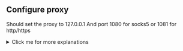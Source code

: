 
## Configure proxy<a id="proxy_01"></a>

Should set the proxy to 127.0.0.1 And port 1080 for socks5 or 1081 for http/https

<details>
  <summary>Click me for more explanations</summary>

* Chrome:
    * Install [Proxy Switch Omega](https://chrome.google.com/webstore/detail/proxy-switchyomega/padekgcemlokbadohgkifijomclgjgif)
    * Go to options
    * Add http and https proxy server with
        * Address: 127.0.0.1
        * Port 1081.
      
          <img alt="Ham Proxyes" src="../images/chrome_proxy.gif" width="500"/>
    * Select "proxy" from the extension menu and back to "direct" when you want to disconnect
    * 
      <img alt="Ham Proxyes" src="../images/chrome_proxy_switch.gif" width="100"/>
     
* Firefox
    * Navigate to [about:preferences](about:preferences)
    * Search for "proxy"
    * Click on "Settings"
    * Go to "Manual proxy Configuration"
    * Select the socks5 proxy
        * Address: 127.0.0.1
        * Port 1080
    * Check the "Proxy DNS when using SOCKS v5" flag
    * Clean the settings when needed
  
      <img alt="Ham Proxyes" src="../images/firefox_proxy.gif" width="500"/>
    
</details>

